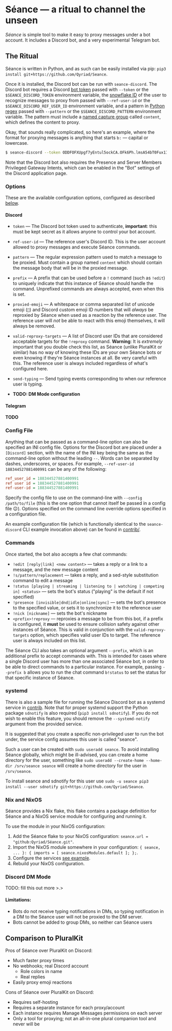 # Séance — a ritual to channel the unseen

*Séance* is simple tool to make it easy to proxy messages under a bot account. It includes a Discord bot, and a very experimental Telegram bot.

## The Ritual

Séance is written in Python, and as such can be easily installed via pip: `pip3 install git+https://github.com/Qyriad/Seance`.

Once it is installed, the Discord bot can be run with `seance-discord`. The Discord bot requires a Discord [bot token](https://discord.com/developers/applications) passed with `--token` or the `$SEANCE_DISCORD_TOKEN` environment variable, the [snowflake ID](https://discord.com/developers/docs/resources/user#user-object-user-structure) of the user to recognize messages to proxy from passed with `--ref-user-id` or the `$SEANCE_DISCORD_REF_USER_ID` environment variable, and a pattern in [Python regex](https://docs.python.org/3/library/re.html#regular-expression-syntax) passed with `--pattern` or the `$SEANCE_DISCORD_PATTERN` environment variable. The pattern must include a [named capture group](https://docs.python.org/3/library/re.html#index-17) called `content`, which defines the content to proxy.

Okay, that sounds really complicated, so here's an example, where the format for proxying messages is anything that starts `b:` — capital or lowercase.

```sh
$ seance-discord --token ODDFOFXUpgf7yEntul5ockCA.OFk6Ph.lmsA54bT0Fux1IpsYvey5XuZk04 --ref-user-id 188344527881400991 --pattern "[bB]:(?P<content>.*)"
```

Note that the Discord bot also requires the Presence and Server Members Privileged Gateway Intents, which can be enabled in the "Bot" settings of the Discord application page.

### Options

These are the available configuration options, configured as described [below](#config-file).

#### Discord
- `token` — The Discord bot token used to authenticate, **important**: this must be kept secret as it allows anyone to control your bot account.
- `ref-user-id` — The reference user's Discord ID. This is the user account allowed to proxy messages and execute Séance commands.
- `pattern` — The regular expression pattern used to match a message to be proxied. Must contain a group named `content` which should contain the message body that will be in the proxied message.
- `prefix` — A prefix that can be used before a `!` command (such as `!edit`) to uniquely indicate that this instance of Séance should handle the command. Unprefixed commands are always accepted, even when this is set.
- `proxied-emoji` — A whitespace or comma separated list of unicode emoji (`🤝`) and Discord custom emoji ID numbers that will *always* be reproxied by Séance when used as a reaction by the reference user. The reference user will *not* be able to react with this emoji themselves, it will always be removed.
- `valid-reproxy-targets` — A list of Discord user IDs that are considered acceptable targets for the `!reproxy` command. **Warning**: It is *extremely* important that you double check this list, as Séance (unlike PluralKit or similar) has no way of knowing these IDs are your own Séance bots or even knowing if they're Séance instances at all. Be very careful with this. The reference user is always included regardless of what's configured here.
- `send-typing` — Send typing events corresponding to when our reference user is typing.

- **TODO: DM Mode configuration**


#### Telegram
**TODO**

### Config File

Anything that can be passed as a command-line option can also be specified an INI config file. Options for the Discord bot are placed under a `[Discord]` section, with the name of the INI key being the same as the command-line option without the leading `--`. Words can be separated by dashes, underscores, or spaces. For example, `--ref-user-id 188344527881400991` can be any of the following:
```ini
ref_user_id = 188344527881400991
ref user id = 188344527881400991
ref-user-id = 188344527881400991
```

Specify the config file to use on the command-line with `--config /path/to/file` (this is the one option that cannot itself be passed in a config file 😉). Options specified on the command line override options specified in a configuration file.

An example configuration file (which is functionally identical to the `seance-discord` CLI example invocation above) can be found in [contrib/](contrib/seance.ini).

### Commands

Once started, the bot also accepts a few chat commands:
- `!edit [reply|link] <new content>` — takes a reply or a link to a message, and the new message content
- `!s/pattern/replacement` — takes a reply, and a sed-style substitution command to edit a message
- `!status [playing | streaming | listening to | watching | competing in] <status>` — sets the bot's status ("playing" is the default if not specified)
- `!presence [invisible|dnd|idle|online|sync]` — sets the bot's presence to the specified value, or sets it to synchronize it to the reference user
- `!nick [nickname]` — sets the bot's nickname
- `<prefix>!reproxy` — reproxies a message to be from this bot, if a prefix is configured, it **must** be used to ensure collision safety against other instances of Séance. This is valid in conjunction with the `valid-reproxy-targets` option, which specifies valid user IDs to target. The reference user is always included on this list.

The Séance CLI also takes an optional argument `--prefix`, which is an additional prefix to accept commands with. This is intended for cases where a single Discord user has more than one associated Séance bot, in order to be able to direct commands to a particular instance. For example, passing `--prefix b` allows you to run the chat command `b!status` to set the status for that specific instance of Séance.

### systemd

There is also a sample file for running the Séance Discord bot as a systemd service in [contrib](contrib/seance-discord.service). Note that for proper systemd support the Python package `sdnotify` is also required (`pip3 install sdnotify`). If you do not wish to enable this feature, you should remove the `--systemd-notify` argument from the provided service. 

It is suggested that you create a specific non-privileged user to run the bot under, the service config assumes this user is called "seance". 

Such a user can be created with `sudo useradd seance`. To avoid installing Séance globally, which might be ill-advised, you can create a home directory for the user, something like `sudo useradd --create-home --home-dir /srv/seance seance` will create a home directory for the user in `/srv/seance`. 

To install seance and sdnotify for this user use `sudo -u seance pip3 install --user sdnotify git+https://github.com/Qyriad/Seance`.

### Nix and NixOS

Séance provides a Nix flake, this flake contains a package definition for Séance and a NixOS service module for
configuring and running it.

To use the module in your NixOS configuration:

1. Add the Séance flake to your NixOS configuration: `seance.url = "github:Qyriad/Séance.git"`.
2. Import the NixOS module somewhere in your configuration: `{ seance, ... }: { imports = [ seance.nixosModules.default ]; };`.
3. Configure the services [see example](./contrib/example.nix).
4. Rebuild your NixOS configuration.


### Discord DM Mode

TODO: fill this out more >.>

#### Limitations:

- Bots do not receive typing notifications in DMs, so typing notification in a DM to the Séance user will not be proxied to the DM server.
- Bots cannot be added to group DMs, so neither can Séance users


## Comparison to PluralKit

Pros of Séance over PluralKit on Discord:
- Much faster proxy times
- No webhooks; real Discord account
  - Role colors in name
  - Real replies
- Easily proxy emoji reactions

Cons of Séance over PluralKit on Discord:
- Requires self-hosting
- Requires a separate instance for each proxy/account
- Each instance requires Manage Messages permissions on each server
- Only a tool for proxying; not an all-in-one plural companion tool and never will be
